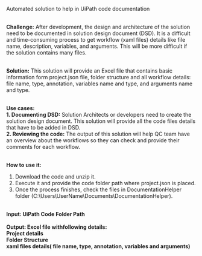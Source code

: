 Automated solution to help in UiPath code documentation
<br><br>
	
<b>Challenge:</b> After development, the design and architecture of the solution need to be documented in solution design document (DSD). It is a difficult and time-consuming process to get workflow (xaml files) details like file name, description, variables, and arguments. This will be more difficult if the solution contains many files.<br><br>

<b>Solution:</b> This solution will provide an Excel file that contains basic information form project.json file, folder structure and all workflow details: file name, type, annotation, variables name and type, and arguments name and type.<br><br>

<b>Use cases:</b><br>
<b>1. Documenting DSD:</b> Solution Architects or developers need to create the solution design document. This solution will provide all the code files details that have to be added in DSD.<br>
<b>2. Reviewing the code:</b> The output of this solution will help QC team have an overview about the workflows so they can check and provide their comments for each workflow.<br><br>

<b>How to use it:</b><br>
1. Download the code and unzip it.<br>
2. Execute it and provide the code folder path where project.json is placed.<br>
3. Once the process finishes, check the files in DocumentationHelper folder (C:\Users\UserName\Documents\DocumentationHelper).
<br><br>

<b>Input: UiPath Code Folder Path 
<br><br>
<b>Output: Excel file withfollowing details:</b><br>
	Project details<br>
	Folder Structure<br>
	xaml files details( file name, type, annotation, variables and arguments)<br>
